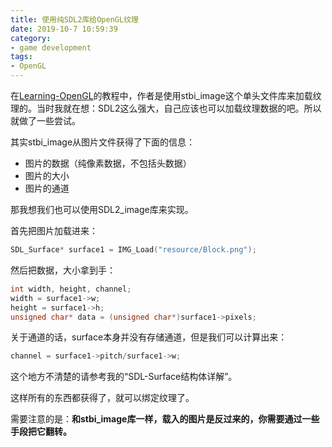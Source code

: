 ```yaml
---
title: 使用纯SDL2库给OpenGL纹理
date: 2019-10-7 10:59:39
category:
- game development
tags:
- OpenGL
---
```


在[Learning-OpenGL](https://learnopengl-cn.github.io/)的教程中，作者是使用stbi_image这个单头文件库来加载纹理的。当时我就在想：SDL2这么强大，自己应该也可以加载纹理数据的吧。所以就做了一些尝试。
<!--more-->

其实stbi_image从图片文件获得了下面的信息：
* 图片的数据（纯像素数据，不包括头数据）
* 图片的大小
* 图片的通道

那我想我们也可以使用SDL2_image库来实现。

首先把图片加载进来：
```c++
SDL_Surface* surface1 = IMG_Load("resource/Block.png");
```

然后把数据，大小拿到手：

```c++
int width, height, channel;
width = surface1->w;
height = surface1->h;
unsigned char* data = (unsigned char*)surface1->pixels;
```

关于通道的话，surface本身并没有存储通道，但是我们可以计算出来：
```c++
channel = surface1->pitch/surface1->w;
```

这个地方不清楚的请参考我的“SDL-Surface结构体详解”。

这样所有的东西都获得了，就可以绑定纹理了。

需要注意的是：**和stbi_image库一样，载入的图片是反过来的，你需要通过一些手段把它翻转。**